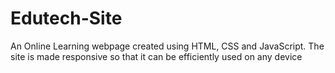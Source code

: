 # Edutech-Site
An Online Learning webpage created using HTML, CSS and JavaScript. The site is made responsive so that it can be efficiently used on any device
